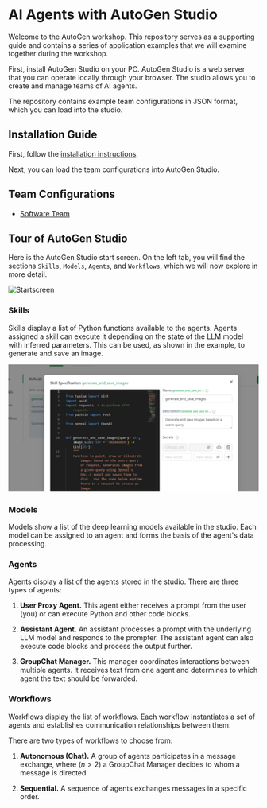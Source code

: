 # AI Agents with AutoGen Studio

Welcome to the AutoGen workshop. This repository serves as a supporting guide
and contains a series of application examples that we will examine together
during the workshop.

First, install AutoGen Studio on your PC. AutoGen Studio is a web server that
you can operate locally through your browser. The studio allows you to create
and manage teams of AI agents.

The repository contains example team configurations in JSON format, which you
can load into the studio.

## Installation Guide

First, follow the [installation instructions](docs/install.md).

Next, you can load the team configurations into AutoGen Studio.

## Team Configurations

- [Software Team](teams/software_team.json)

## Tour of AutoGen Studio

Here is the AutoGen Studio start screen. On the left tab, you will find the
sections `Skills`, `Models`, `Agents`, and `Workflows`, which we will now
explore in more detail.

![Startscreen](docs/autogenstudio-startscreen.png)

### Skills

Skills display a list of Python functions available to the agents. Agents
assigned a skill can execute it depending on the state of the LLM model with
inferred parameters. This can be used, as shown in the example, to generate and
save an image.

![Skill example](docs/autogenstudio-skill.png)

### Models

Models show a list of the deep learning models available in the studio. Each
model can be assigned to an agent and forms the basis of the agent's data
processing.

### Agents

Agents display a list of the agents stored in the studio. There are three types
of agents:

1. **User Proxy Agent.** This agent either receives a prompt from the user
   (you) or can execute Python and other code blocks.

2. **Assistant Agent.** An assistant processes a prompt with the underlying LLM
   model and responds to the prompter. The assistant agent can also execute
   code blocks and process the output further.

3. **GroupChat Manager.** This manager coordinates interactions between
   multiple agents. It receives text from one agent and determines to which
   agent the text should be forwarded.

### Workflows

Workflows display the list of workflows. Each workflow instantiates a set of
agents and establishes communication relationships between them.

There are two types of workflows to choose from:

1. **Autonomous (Chat).** A group of agents participates in a message exchange,
   where ($n>2$) a GroupChat Manager decides to whom a message is directed.

2. **Sequential.** A sequence of agents exchanges messages in a specific order.
